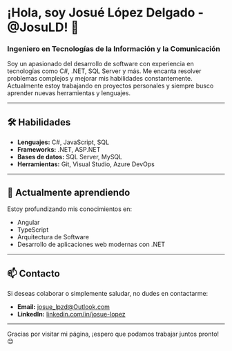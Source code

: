 <!-- - 👋 Hi, I’m @JosuLD
- 👀 I’m interested in ...
- 🌱 I’m currently learning ...
- 💞️ I’m looking to collaborate on ...
- 📫 How to reach me ...
-->
# ¡Hola, soy Josué López Delgado - @JosuLD! 👋

### Ingeniero en Tecnologías de la Información y la Comunicación

Soy un apasionado del desarrollo de software con experiencia en tecnologías como C#, .NET, SQL Server y más. Me encanta resolver problemas complejos y mejorar mis habilidades constantemente. Actualmente estoy trabajando en proyectos personales y siempre busco aprender nuevas herramientas y lenguajes.
<!-- 
---

## 💼 Proyectos Destacados

### 1. **Nombre del Proyecto 1** 
Una breve descripción de este proyecto. ¿Qué resuelve o qué tecnología usaste?  
[Ver más](https://github.com/usuario/proyecto1)  

### 2. **Nombre del Proyecto 2**  
Descripción breve del segundo proyecto. Puedes hablar sobre el propósito, herramientas utilizadas y cualquier funcionalidad importante.  
[Ver más](https://github.com/usuario/proyecto2)   -->

---

## 🛠️ Habilidades

- **Lenguajes:** C#, JavaScript, SQL
- **Frameworks:** .NET, ASP.NET
- **Bases de datos:** SQL Server, MySQL
- **Herramientas:** Git, Visual Studio, Azure DevOps

---

## 🌱 Actualmente aprendiendo

Estoy profundizando mis conocimientos en:

- Angular
- TypeScript
- Arquitectura de Software
- Desarrollo de aplicaciones web modernas con .NET

---

## 📫 Contacto

Si deseas colaborar o simplemente saludar, no dudes en contactarme:

- **Email:** josue_lpzd@Outlook.com
- **LinkedIn:** [linkedin.com/in/josue-lopez](https://www.linkedin.com/in/josu%C3%A9-l%C3%B3pez-delgado/)
<!-- - **Portafolio:** [miportafolio.com](https://miportafolio.com) -->

---

Gracias por visitar mi página, ¡espero que podamos trabajar juntos pronto! 😊
